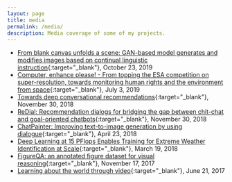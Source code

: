 ```yaml
---
layout: page
title: media
permalink: /media/
description: Media coverage of some of my projects.
---
```

- [From blank canvas unfolds a scene: GAN-based model generates and modifies images based on continual linguistic instruction](https://www.microsoft.com/en-us/research/blog/from-blank-canvas-unfolds-a-scene-gan-based-model-generates-and-modifies-images-based-on-continual-linguistic-instruction/){:target="\_blank"}, October 23, 2019
- [Computer, enhance please! - From topping the ESA competition on super-resolution, towards monitoring human rights and the environment from space](https://www.elementai.com/news/2019/computer-enhance-please){:target="\_blank"}, July 3, 2019
- [Towards deep conversational recommendations](https://medium.com/element-ai-research-lab/towards-deep-conversational-recommendations-9962bca3c52e){:target="\_blank"}, November 30, 2018
- [ReDial: Recommendation dialogs for bridging the gap between chit-chat and goal-oriented chatbots](https://www.microsoft.com/en-us/research/blog/redial-recommendation-dialogs-for-bridging-the-gap-between-chit-chat-and-goal-oriented-chatbots/){:target="\_blank"}, November 30, 2018
- [ChatPainter: Improving text-to-image generation by using dialogue](https://www.microsoft.com/en-us/research/blog/chatpainter-improving-text-image-generation-using-dialogue/){:target="\_blank"}, April 23, 2018
- [Deep Learning at 15 PFlops Enables Training for Extreme Weather Identification at Scale](https://www.hpcwire.com/2018/03/19/deep-learning-at-15-pflops-enables-training-for-extreme-weather-identification-at-scale/){:target="\_blank"}, March 19, 2018
- [FigureQA: an annotated figure dataset for visual reasoning](https://www.microsoft.com/en-us/research/blog/figureqa-annotated-figure-dataset-visual-reasoning/){:target="\_blank"}, November 17, 2017
- [Learning about the world through video](https://medium.com/twentybn/learning-about-the-world-through-video-4db73785ac02){:target="\_blank"}, June 21, 2017
